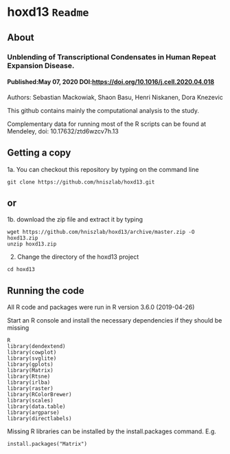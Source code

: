 # hoxd13 `Readme`

## About 
### Unblending of Transcriptional Condensates in Human Repeat Expansion Disease. 
#### Published:May 07, 2020 DOI:https://doi.org/10.1016/j.cell.2020.04.018

Authors: Sebastian Mackowiak, Shaon Basu, Henri Niskanen, Dora Knezevic

This github contains mainly the computational analysis to the study. 

Complementary data for running most of the R scripts can be found at Mendeley, doi: 10.17632/ztd6wzcv7h.13

## Getting a copy 

1a. You can checkout this repository by typing on the command line

```
git clone https://github.com/hniszlab/hoxd13.git
```

## or

1b. download the zip file and extract it by typing
``` 
wget https://github.com/hniszlab/hoxd13/archive/master.zip -O hoxd13.zip
unzip hoxd13.zip
```

2. Change the directory of the hoxd13 project
```
cd hoxd13
```


## Running the code
All R code and packages were run in R version 3.6.0 (2019-04-26)

Start an R console and install the necessary dependencies if they should be missing
```
R
library(dendextend)
library(cowplot)
library(svglite)
library(gplots)
library(Matrix)
library(Rtsne)
library(irlba)
library(raster)
library(RColorBrewer)
library(scales)
library(data.table)
library(argparse)
library(directlabels)
```
Missing R libraries can be installed by the install.packages command.
E.g.
```
install.packages("Matrix")
```
